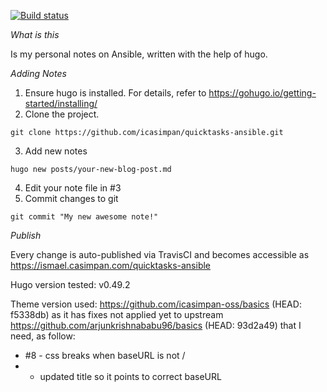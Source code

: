 [![Build status](https://travis-ci.com/icasimpan/quicktasks-ansible.svg)](https://travis-ci.com/icasimpan/quicktasks-ansible)

*What is this*

Is my personal notes on Ansible, written with the help of hugo.

*Adding Notes*
1. Ensure hugo is installed. For details, refer to https://gohugo.io/getting-started/installing/
2. Clone the project.
```
git clone https://github.com/icasimpan/quicktasks-ansible.git
```
3. Add new notes
```
hugo new posts/your-new-blog-post.md
```
4. Edit your note file in #3
5. Commit changes to git
```
git commit "My new awesome note!"
```


*Publish*

Every change is auto-published via TravisCI and becomes accessible as https://ismael.casimpan.com/quicktasks-ansible


Hugo version tested: v0.49.2

Theme version used: https://github.com/icasimpan-oss/basics (HEAD: f5338db) as it has fixes not applied yet
                    to upstream https://github.com/arjunkrishnababu96/basics (HEAD: 93d2a49) that I need, as follow:

* #8 - css breaks when baseURL is not /
*    - updated title so it points to correct baseURL
